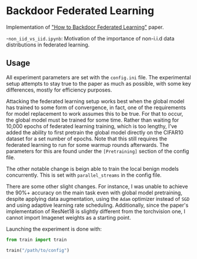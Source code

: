 # Backdoor Federated Learning
Implementation of ["How to Backdoor Federated Learning"](https://arxiv.org/abs/1807.00459) paper.


-`non_iid_vs_iid.ipynb`: Motivation of the importance of non-i.i.d data distributions in federated learning.


## Usage
All experiment parameters are set with the `config.ini` file.
The experimental setup attempts to stay true to the paper as much as possible, with some key differences, mostly for efficiency purposes.

Attacking the federated learning setup works best when the global model has trained to some form of convergence, in fact, one of the requirements for 
model replacement to work assumes this to be true. For that to occur, the global model must be trained for some time. Rather than waiting for 10,000 epochs
of federated learning training, which is too lengthy, I've added the ability to first pretrain the global model directly on the CIFAR10 dataset for a 
set number of epochs. Note that this still requires the federated learning to run for some warmup rounds afterwards. The parameters for this are found under
the `[Pretraining]` section of the config file.

The other notable change is beign able to train the local benign models concurrently. This is set with `parallel_streams` in the config file.

There are some other slight changes. For instance, I was unable to achieve the 90%+ accuracy on the main task even with global model pretraining, despite applying 
data augmentation, using the `Adam` optimizer instead of `SGD` and using adaptive learning rate scheduling. Additionally, since the paper's implementation of 
ResNet18 is slightly different from the torchvision one, I cannot import Imagenet weights as a starting point. 

Launching the experiment is done with:
```python
from train import train

train("/path/to/config")
```
